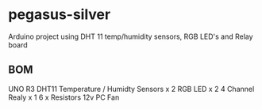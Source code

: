 # pegasus-silver
Arduino project using DHT 11 temp/humidity sensors, RGB LED's and Relay board

## BOM

UNO R3
DHT11 Temperature / Humidty Sensors x 2
RGB LED x 2
4 Channel Realy x 1
6 x Resistors
12v PC Fan
